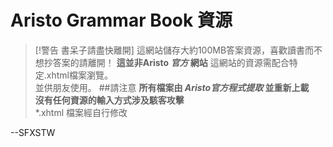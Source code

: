 # Aristo Grammar Book 資源  
> [!警告 書呆子請盡快離開]
> 這網站儲存大約100MB答案資源，喜歡讀書而不想抄答案的請離開！
**這並非Aristo _官方_ 網站** 
這網站的資源需配合特定.xhtml檔案瀏覽。  
並供朋友使用。
##請注意
**所有檔案由 _Aristo官方程式提取_ 並重新上載**  
**沒有任何資源的輸入方式涉及駭客攻擊**  
*.xhtml 檔案經自行修改  

--SFXSTW

